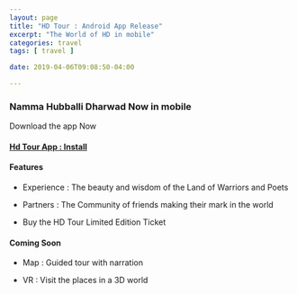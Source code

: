 ```yaml
---
layout: page
title: "HD Tour : Android App Release"
excerpt: "The World of HD in mobile"
categories: travel
tags: [ travel ]

date: 2019-04-06T09:08:50-04:00

---
```



### Namma Hubballi Dharwad Now in mobile

Download the app Now

#### [Hd Tour App : Install](https://play.google.com/store/apps/details?id=com.slabstech.thehdtour.app)


#### Features

* Experience : The beauty and wisdom of the Land of Warriors and Poets

* Partners : The Community of friends making their mark in the world

* Buy the HD Tour Limited Edition Ticket

#### Coming Soon

* Map : Guided tour with narration

* VR : Visit the places in a 3D world
